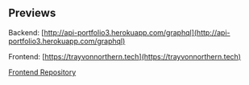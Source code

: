 ## Previews
Backend: [http://api-portfolio3.herokuapp.com/graphql](http://api-portfolio3.herokuapp.com/graphql)

Frontend: [https://trayvonnorthern.tech](https://trayvonnorthern.tech)

[Frontend Repository](https://github.com/TNortnern/Portfolio3-Frontend)

